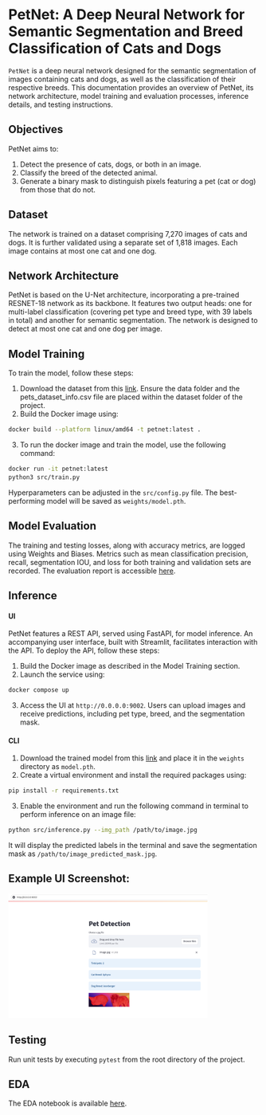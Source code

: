 # PetNet: A Deep Neural Network for Semantic Segmentation and Breed Classification of Cats and Dogs


`PetNet` is a deep neural network designed for the semantic segmentation of images containing cats and dogs, as well as the classification of their respective breeds. This documentation provides an overview of PetNet, its network architecture, model training and evaluation processes, inference details, and testing instructions.


## Objectives
PetNet aims to:

1. Detect the presence of cats, dogs, or both in an image.
2. Classify the breed of the detected animal.
3. Generate a binary mask to distinguish pixels featuring a pet (cat or dog) from those that do not.

## Dataset
The network is trained on a dataset comprising 7,270 images of cats and dogs. It is further validated using a separate set of 1,818 images. Each image contains at most one cat and one dog.

## Network Architecture
PetNet is based on the U-Net architecture, incorporating a pre-trained RESNET-18 network as its backbone. It features two output heads: one for multi-label classification (covering pet type and breed type, with 39 labels in total) and another for semantic segmentation. The network is designed to detect at most one cat and one dog per image.

## Model Training
To train the model, follow these steps:

1. Download the dataset from this [link](https://github.com/harrison-ai/hai-tech-tasks/releases/download/v0.1/cats_and_dogs.zip). Ensure the data folder and the pets_dataset_info.csv file are placed within the dataset folder of the project.
2. Build the Docker image using:
```bash
docker build --platform linux/amd64 -t petnet:latest .
```
3. To run the docker image and train the model, use the following command:
```bash
docker run -it petnet:latest
python3 src/train.py
```
Hyperparameters can be adjusted in the `src/config.py` file. The best-performing model will be saved as `weights/model.pth`.


## Model Evaluation
The training and testing losses, along with accuracy metrics, are logged using Weights and Biases. Metrics such as mean classification precision, recall, segmentation IOU, and loss for both training and validation sets are recorded. The evaluation report is accessible [here](https://api.wandb.ai/links/qmaruf/48qzjuz9).

## Inference
#### UI
PetNet features a REST API, served using FastAPI, for model inference. An accompanying user interface, built with Streamlit, facilitates interaction with the API. To deploy the API, follow these steps:
1. Build the Docker image as described in the Model Training section.
2. Launch the service using:
```bash
docker compose up
```
3. Access the UI at `http://0.0.0.0:9002`. Users can upload images and receive predictions, including pet type, breed, and the segmentation mask.

#### CLI
1. Download the trained model from this [link](https://huggingface.co/qmaruf/petnet.pth/resolve/main/model.pth) and place it in the `weights` directory as `model.pth`.
2. Create a virtual environment and install the required packages using:
```bash
pip install -r requirements.txt
```
3. Enable the environment and run the following command in terminal to perform inference on an image file:
```bash
python src/inference.py --img_path /path/to/image.jpg
```
It will display the predicted labels in the terminal and save the segmentation mask as `/path/to/image_predicted_mask.jpg`.


## Example UI Screenshot:
<img src="imgs/inf.png" width="400">

## Testing
Run unit tests by executing `pytest` from the root directory of the project.

## EDA
The EDA notebook is available [here](https://github.com/qmaruf/harrisonai/blob/main/notebook/harrison_pets.ipynb).